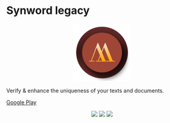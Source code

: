 # Synword legacy

<p align="center">
    <img src="icon.png"/>
</p>

Verify & enhance the uniqueness of your texts and documents.

[Google Play](https://play.google.com/store/apps/details?id=com.patronum.synword)

<p align="center">
    <img src="https://play-lh.googleusercontent.com/VurmcHGzsynh5LHccYjOa6TQojT2U6tZAFOby22W1nnLAYr6XaWT8iiQtuxcndFeMaU=w1496-h754-rw"/>
    <img src="https://play-lh.googleusercontent.com/amrzToVHcf9w9qu8SLRIEg72ohL5TzW4NsFwuxWeps0x2rEnPFGW_thY-F32Nx9hsTk=w1496-h754-rw"/>
    <img src="https://play-lh.googleusercontent.com/ton7rDvgbd-65Cu5U_mDpBCYUQWsBLDs2SbGRoDZRKkqku4YJMam3YyndgbcDNwBUH0=w1496-h754-rw"/>
</p>